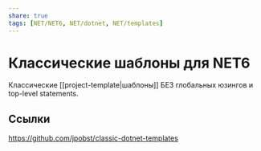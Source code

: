 ```yaml
---
share: true
tags: [NET/NET6, NET/dotnet, NET/templates]
---
```

# Классические шаблоны для NET6
Классические [[project-template|шаблоны]] БЕЗ глобальных юзингов и top-level statements.

## Ссылки
https://github.com/jpobst/classic-dotnet-templates

